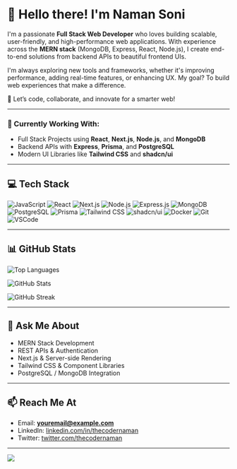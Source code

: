# 👋 Hello there! I'm Naman Soni

I'm a passionate **Full Stack Web Developer** who loves building scalable, user-friendly, and high-performance web applications. With experience across the **MERN stack** (MongoDB, Express, React, Node.js), I create end-to-end solutions from backend APIs to beautiful frontend UIs.

I'm always exploring new tools and frameworks, whether it's improving performance, adding real-time features, or enhancing UX. My goal? To build web experiences that make a difference.

🚀 Let’s code, collaborate, and innovate for a smarter web!

---

### 🌱 Currently Working With:
- Full Stack Projects using **React**, **Next.js**, **Node.js**, and **MongoDB**
- Backend APIs with **Express**, **Prisma**, and **PostgreSQL**
- Modern UI Libraries like **Tailwind CSS** and **shadcn/ui**

---

## 💻 Tech Stack

![JavaScript](https://img.shields.io/badge/JavaScript-F7DF1E?style=for-the-badge&logo=javascript&logoColor=black)
![React](https://img.shields.io/badge/React-20232A?style=for-the-badge&logo=react&logoColor=61DAFB)
![Next.js](https://img.shields.io/badge/Next.js-000000?style=for-the-badge&logo=next.js&logoColor=white)
![Node.js](https://img.shields.io/badge/Node.js-339933?style=for-the-badge&logo=nodedotjs&logoColor=white)
![Express.js](https://img.shields.io/badge/Express.js-404D59?style=for-the-badge)
![MongoDB](https://img.shields.io/badge/MongoDB-4EA94B?style=for-the-badge&logo=mongodb&logoColor=white)
![PostgreSQL](https://img.shields.io/badge/PostgreSQL-336791?style=for-the-badge&logo=postgresql&logoColor=white)
![Prisma](https://img.shields.io/badge/Prisma-2D3748?style=for-the-badge&logo=prisma&logoColor=white)
![Tailwind CSS](https://img.shields.io/badge/Tailwind_CSS-06B6D4?style=for-the-badge&logo=tailwindcss&logoColor=white)
![shadcn/ui](https://img.shields.io/badge/shadcn/ui-111827?style=for-the-badge&logo=react&logoColor=white)
![Docker](https://img.shields.io/badge/Docker-2496ED?style=for-the-badge&logo=docker&logoColor=white)
![Git](https://img.shields.io/badge/Git-F05032?style=for-the-badge&logo=git&logoColor=white)
![VSCode](https://img.shields.io/badge/VS_Code-007ACC?style=for-the-badge&logo=visual-studio-code&logoColor=white)

---

## 📊 GitHub Stats

<p align="left">
  <img src="https://github-readme-stats.vercel.app/api/top-langs?username=thecodernaman&show_icons=true&theme=radical&layout=compact" alt="Top Languages" />
</p>

<p align="left">
  <img src="https://github-readme-stats.vercel.app/api?username=thecodernaman&show_icons=true&theme=radical&include_all_commits=true&count_private=true" alt="GitHub Stats" />
</p>

<p align="left">
  <img src="https://github-readme-streak-stats.herokuapp.com/?user=thecodernaman&theme=radical" alt="GitHub Streak" />
</p>

---

## 💬 Ask Me About
- MERN Stack Development
- REST APIs & Authentication
- Next.js & Server-side Rendering
- Tailwind CSS & Component Libraries
- PostgreSQL / MongoDB Integration

---

## 📫 Reach Me At

- Email: **youremail@example.com**
- LinkedIn: [linkedin.com/in/thecodernaman](https://linkedin.com/in/thecodernaman)
- Twitter: [twitter.com/thecodernaman](https://twitter.com/thecodernaman)

---

[![](https://visitcount.itsvg.in/api?id=thecodernaman&icon=0&color=1)](https://visitcount.itsvg.in)
